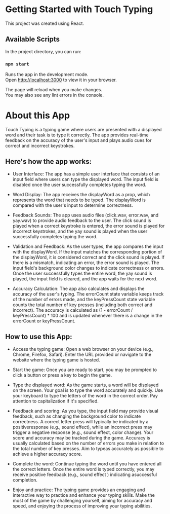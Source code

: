 # Getting Started with Touch Typing

This project was created using React.

## Available Scripts

In the project directory, you can run:

### `npm start`

Runs the app in the development mode.\
Open [http://localhost:3000](http://localhost:3000) to view it in your browser.

The page will reload when you make changes.\
You may also see any lint errors in the console.

# About this App

Touch Typing is a typing game where users are presented with a displayed word and their task is to type it correctly. The app provides real-time feedback on the accuracy of the user's input and plays audio cues for correct and incorrect keystrokes.

## Here's how the app works:

- User Interface: The app has a simple user interface that consists of an input field where users can type the displayed word. The input field is disabled once the user successfully completes typing the word.

- Word Display: The app receives the displayWord as a prop, which represents the word that needs to be typed. The displayWord is compared with the user's input to determine correctness.

- Feedback Sounds: The app uses audio files (click.wav, error.wav, and yay.wav) to provide audio feedback to the user. The click sound is played when a correct keystroke is entered, the error sound is played for incorrect keystrokes, and the yay sound is played when the user successfully completes typing the word.

- Validation and Feedback: As the user types, the app compares the input with the displayWord. If the input matches the corresponding portion of the displayWord, it is considered correct and the click sound is played. If there is a mismatch, indicating an error, the error sound is played. The input field's background color changes to indicate correctness or errors. Once the user successfully types the entire word, the yay sound is played, the input field is cleared, and the app waits for the next word.

- Accuracy Calculation: The app also calculates and displays the accuracy of the user's typing. The errorCount state variable keeps track of the number of errors made, and the keyPressCount state variable counts the total number of key presses (including both correct and incorrect). The accuracy is calculated as (1 - errorCount / keyPressCount) \* 100 and is updated whenever there is a change in the errorCount or keyPressCount.

## How to use this App: 

- Access the typing game:
    Open a web browser on your device (e.g., Chrome, Firefox, Safari).
    Enter the URL provided or navigate to the website where the typing game is hosted.

- Start the game:
    Once you are ready to start, you may be prompted to click a button or press a key to begin the game.

- Type the displayed word:
    As the game starts, a word will be displayed on the screen. Your goal is to type the word accurately and quickly.
    Use your keyboard to type the letters of the word in the correct order. Pay attention to capitalization if it's specified.

- Feedback and scoring:
    As you type, the input field may provide visual feedback, such as changing the background color to indicate correctness. A correct letter press will typically be indicated by a positiveresponse (e.g., sound effect), while an incorrect press may trigger a negative response (e.g., sound effect, color change).
    Your score and accuracy may be tracked during the game. Accuracy is usually calculated based on the number of errors you make in relation to the total number of key presses. Aim to typeas accurately as possible to achieve a higher accuracy score.

- Complete the word:
    Continue typing the word until you have entered all the correct letters. Once the entire word is typed correctly, you may receive positive feedback (e.g., sound effect ) indicating asuccessful completion.

- Enjoy and practice:
    The typing game provides an engaging and interactive way to practice and enhance your typing skills.
    Make the most of the game by challenging yourself, aiming for accuracy and speed, and enjoying the process of improving your typing abilities.
